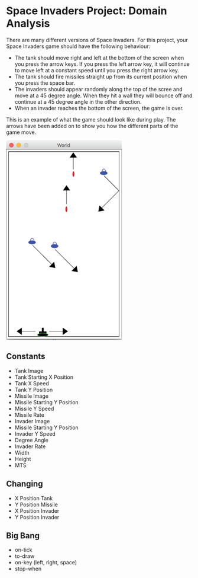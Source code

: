 # Space Invaders Project: Domain Analysis

There are many different versions of Space Invaders. For this project, your Space Invaders game should have the following behaviour:

 * The tank should move right and left at the bottom of the screen when you press the arrow keys. If you press the left arrow key, it will continue to move left at a constant speed until you press the right arrow key.
 * The tank should fire missiles straight up from its current position when you press the space bar.
 * The invaders should appear randomly along the top of the scree and move at a 45 degree angle. When they hit a wall they will bounce off and continue at a 45 degree angle in the other direction.
 * When an invader reaches the bottom of the screen, the game is over.

This is an example of what the game should look like during play. The arrows have been added on to show you how the different parts of the game move.

![Space Invaders Example](Space_Invaders_Example.png "Space Invaders Example")

## Constants

* Tank Image
* Tank Starting X Position
* Tank X Speed
* Tank Y Position
* Missile Image
* Missile Starting Y Position
* Missile Y Speed
* Missile Rate
* Invader Image
* Missile Starting Y Position
* Invader Y Speed
* Degree Angle
* Invader Rate
* Width
* Height
* MTS

## Changing

* X Position Tank
* Y Position Missile
* X Position Invader
* Y Position Invader

## Big Bang

* on-tick
* to-draw
* on-key (left, right, space)
* stop-when
